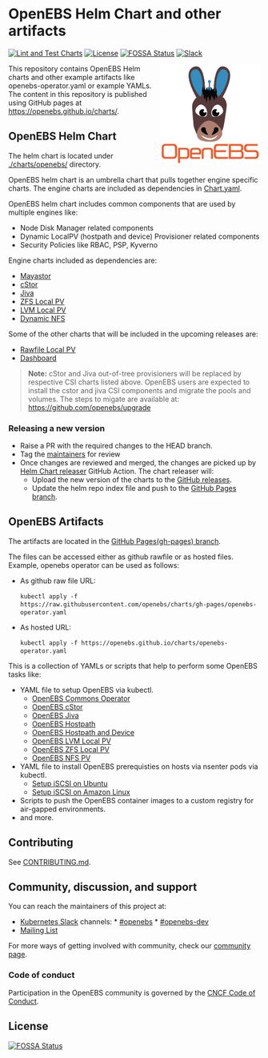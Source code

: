 # OpenEBS Helm Chart and other artifacts

[![Lint and Test Charts](https://github.com/openebs/charts/workflows/Lint%20and%20Test%20Charts/badge.svg?branch=main)](https://github.com/openebs/charts/actions)
[![License](https://img.shields.io/badge/License-Apache%202.0-blue.svg)](https://opensource.org/licenses/Apache-2.0)
[![FOSSA Status](https://app.fossa.com/api/projects/git%2Bgithub.com%2Fopenebs%2Fcharts.svg?type=shield)](https://app.fossa.com/projects/git%2Bgithub.com%2Fopenebs%2Fcharts?ref=badge_shield)
[![Slack](https://img.shields.io/badge/chat!!!-slack-ff1493.svg?style=flat-square)](https://kubernetes.slack.com/messages/openebs)


<img width="200" align="right" alt="OpenEBS Logo" src="https://raw.githubusercontent.com/cncf/artwork/HEAD/projects/openebs/stacked/color/openebs-stacked-color.png" xmlns="http://www.w3.org/1999/html">


This repository contains OpenEBS Helm charts and other example artifacts like openebs-operator.yaml or example YAMLs. The content in this repository is published using GitHub pages at https://openebs.github.io/charts/. 

## OpenEBS Helm Chart

The helm chart is located under [./charts/openebs/](./charts/openebs/) directory. 

OpenEBS helm chart is an umbrella chart that pulls together engine specific charts. The engine charts are included as dependencies in [Chart.yaml](charts/openebs/Chart.yaml).

OpenEBS helm chart includes common components that are used by multiple engines like:
- Node Disk Manager related components
- Dynamic LocalPV (hostpath and device) Provisioner related components
- Security Policies like RBAC, PSP, Kyverno 

Engine charts included as dependencies are:
- [Mayastor](https://github.com/openebs/mayastor-extensions/tree/v2.2.0/chart)
- [cStor](https://github.com/openebs/cstor-operators/tree/HEAD/deploy/helm/charts)
- [Jiva](https://github.com/openebs/jiva-operator/tree/HEAD/deploy/helm/charts)
- [ZFS Local PV](https://github.com/openebs/zfs-localpv/tree/HEAD/deploy/helm/charts)
- [LVM Local PV](https://github.com/openebs/lvm-localpv/tree/HEAD/deploy/helm/charts)
- [Dynamic NFS](https://github.com/openebs/dynamic-nfs-provisioner/tree/develop/deploy/helm/charts)

Some of the other charts that will be included in the upcoming releases are:
- [Rawfile Local PV](https://github.com/openebs/rawfile-localpv/tree/HEAD/deploy/charts/rawfile-csi)
- [Dashboard](https://github.com/openebs/monitoring/tree/develop/deploy/charts/openebs-monitoring)

> **Note:** cStor and Jiva out-of-tree provisioners will be replaced by respective CSI charts listed above. OpenEBS users are expected to install the cstor and jiva CSI components and migrate the pools and volumes. The steps to migate are available at: https://github.com/openebs/upgrade

### Releasing a new version 

- Raise a PR with the required changes to the HEAD branch. 
- Tag the [maintainers](./MAINTAINERS) for review
- Once changes are reviewed and merged, the changes are picked up by [Helm Chart releaser](https://github.com/helm/chart-releaser-action) GitHub Action. The chart releaser will: 
  - Upload the new version of the charts to the [GitHub releases](https://github.com/openebs/charts/releases).
  - Update the helm repo index file and push to the [GitHub Pages branch](https://github.com/openebs/charts/tree/gh-pages).


## OpenEBS Artifacts

The artifacts are located in the [GitHub Pages(gh-pages) branch](https://github.com/openebs/charts/tree/gh-pages).

The files can be accessed either as github rawfile or as hosted files. Example, openebs operator can be used as follows:
- As github raw file URL:
  ```
  kubectl apply -f https://raw.githubusercontent.com/openebs/charts/gh-pages/openebs-operator.yaml
  ```
- As hosted URL:
  ```
  kubectl apply -f https://openebs.github.io/charts/openebs-operator.yaml
  ```

This is a collection of YAMLs or scripts that help to perform some OpenEBS tasks like:
- YAML file to setup OpenEBS via kubectl.
  - [OpenEBS Commons Operator](https://github.com/openebs/charts/blob/gh-pages/openebs-operator.yaml)
  - [OpenEBS cStor](https://github.com/openebs/charts/blob/gh-pages/cstor-operator.yaml)
  - [OpenEBS Jiva](https://github.com/openebs/charts/blob/gh-pages/jiva-operator.yaml)
  - [OpenEBS Hostpath](https://github.com/openebs/charts/blob/gh-pages/hostpath-operator.yaml) 
  - [OpenEBS Hostpath and Device](https://github.com/openebs/charts/blob/gh-pages/openebs-operator-lite.yaml)
  - [OpenEBS LVM Local PV](https://github.com/openebs/charts/blob/gh-pages/lvm-operator.yaml)
  - [OpenEBS ZFS Local PV](https://github.com/openebs/charts/blob/gh-pages/zfs-operator.yaml)
  - [OpenEBS NFS PV](https://github.com/openebs/charts/blob/gh-pages/nfs-operator.yaml)
- YAML file to install OpenEBS prerequisties on hosts via nsenter pods via kubectl.
  - [Setup iSCSI on Ubuntu](https://github.com/openebs/charts/blob/gh-pages/openebs-ubuntu-setup.yaml)
  - [Setup iSCSI on Amazon Linux](https://github.com/openebs/charts/blob/gh-pages/openebs-amazonlinux-setup.yaml)
- Scripts to push the OpenEBS container images to a custom registry for air-gapped environments. 
- and more. 


## Contributing

See [CONTRIBUTING.md](./CONTRIBUTING.md).

## Community, discussion, and support

You can reach the maintainers of this project at:

- [Kubernetes Slack](http://slack.k8s.io/) channels: 
      * [#openebs](https://kubernetes.slack.com/messages/openebs/)
      * [#openebs-dev](https://kubernetes.slack.com/messages/openebs-dev/)
- [Mailing List](https://lists.cncf.io/g/cncf-openebs-users)

For more ways of getting involved with community, check our [community page](https://github.com/openebs/openebs/tree/HEAD/community).

### Code of conduct

Participation in the OpenEBS community is governed by the [CNCF Code of Conduct](./CODE-OF-CONDUCT.md).



## License

[![FOSSA Status](https://app.fossa.com/api/projects/git%2Bgithub.com%2Fopenebs%2Fcharts.svg?type=large)](https://app.fossa.com/projects/git%2Bgithub.com%2Fopenebs%2Fcharts?ref=badge_large)
